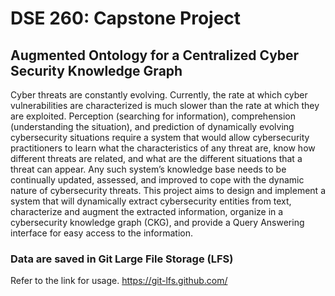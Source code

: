 # DSE 260: Capstone Project
## Augmented Ontology for a Centralized Cyber Security Knowledge Graph

Cyber threats are constantly evolving. Currently, the rate at which cyber vulnerabilities are characterized is much slower than the rate at which they are exploited. Perception (searching for information), comprehension (understanding the situation), and prediction of dynamically evolving cybersecurity situations require a system that would allow cybersecurity practitioners to learn what the characteristics of any threat are, know how different threats are related, and what are the different situations that a threat can appear. Any such system’s knowledge base needs to be continually updated, assessed, and improved to cope with the dynamic nature of cybersecurity threats. This project aims to design and implement a system that will dynamically extract cybersecurity entities from text, characterize and augment the extracted information, organize in a cybersecurity knowledge graph (CKG), and provide a Query Answering interface for easy access to the information.

### Data are saved in Git Large File Storage (LFS) 
Refer to the link for usage. https://git-lfs.github.com/
